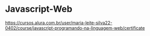 # Javascript-Web

https://cursos.alura.com.br/user/maria-leite-silva22-0402/course/javascript-programando-na-linguagem-web/certificate
